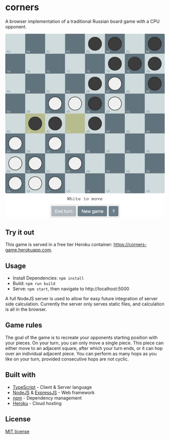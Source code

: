 # corners

A browser implementation of a traditional Russian board game with a CPU opponent.

![Screenshot](screenshot.png)

## Try it out

This game is served in a free tier Heroku container: https://corners-game.herokuapp.com.

## Usage

- Install Dependencies: `npm install`
- Build: `npm run build`
- Serve: `npm start`, then navigate to http://localhost:5000

A full NodeJS server is used to allow for easy future integration of server side calculation. Currently the server only serves static files, and calculation is all in the browser.

## Game rules

The goal of the game is to recreate your opponents starting position with your pieces. On your turn, you can only move a single piece. This piece can either move to an adjacent square, after which your turn ends, or it can hop over an individual adjacent piece. You can perform as many hops as you like on your turn, provided consecutive hops are not cyclic.

## Built with

- [TypeScript](http://www.typescriptlang.org/) - Client & Server language
- [NodeJS](https://nodejs.org/) & [ExpressJS](https://expressjs.com/) - Web framework
- [npm](https://www.npmjs.com/) - Dependency management
- [Heroku](https://www.heroku.com/) - Cloud hosting

## License

[MIT license](./LICENSE)